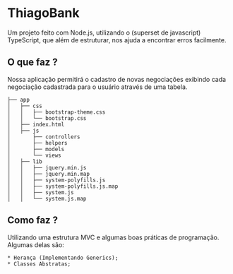 # ThiagoBank

Um projeto feito com Node.js, utilizando o (superset de javascript) TypeScript, que além de estruturar, nos ajuda a encontrar erros facilmente.

## O que faz ?

Nossa aplicação permitirá o cadastro de novas negociações exibindo cada negociação cadastrada para o usuário através de uma tabela.

```text
├── app
│   ├── css
│   │   ├── bootstrap-theme.css
│   │   └── bootstrap.css
│   ├── index.html
│   ├── js
│       ├── controllers
│       ├── helpers
│       ├── models
│       └── views
│   ├── lib
│   │   ├── jquery.min.js
│   │   ├── jquery.min.map
│   │   ├── system-polyfills.js
│   │   ├── system-polyfills.js.map
│   │   ├── system.js
│   │   └── system.js.map
```

## Como faz ?

Utilizando uma estrutura MVC e algumas boas práticas de programação. 
Algumas delas são:

```text
* Herança (Implementando Generics);
* Classes Abstratas;
```

